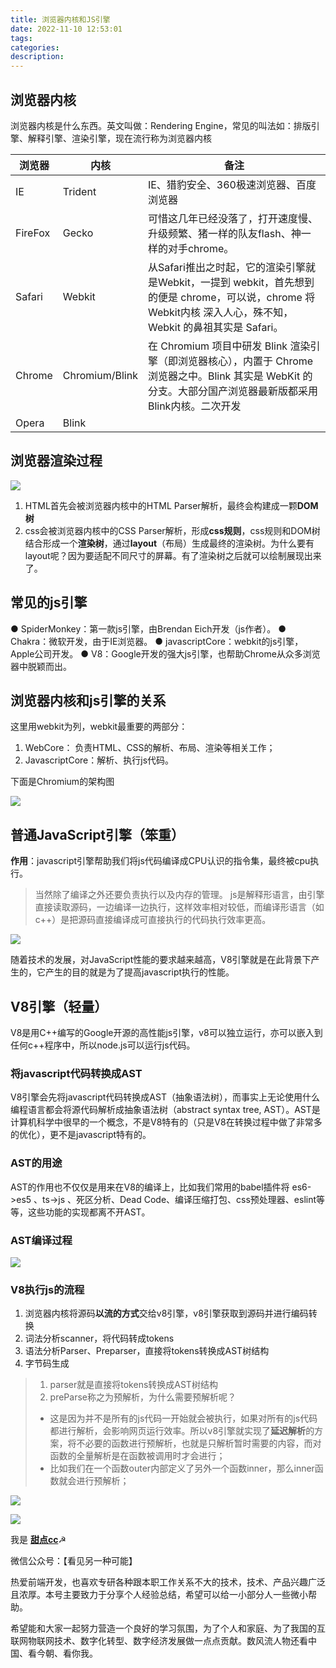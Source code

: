 ```yaml
---
title: 浏览器内核和JS引擎
date: 2022-11-10 12:53:01
tags:
categories:
description:
---
```

## 浏览器内核
浏览器内核是什么东西。英文叫做：Rendering Engine，常见的叫法如：排版引擎、解释引擎、渲染引擎，现在流行称为浏览器内核

| 浏览器 | 内核 | 备注 |
| --- | --- | --- |
| IE | Trident | IE、猎豹安全、360极速浏览器、百度浏览器 |
| FireFox | Gecko | 可惜这几年已经没落了，打开速度慢、升级频繁、猪一样的队友flash、神一样的对手chrome。 |
| Safari | Webkit | 从Safari推出之时起，它的渲染引擎就是Webkit，一提到 webkit，首先想到的便是 chrome，可以说，chrome 将 Webkit内核 深入人心，殊不知，Webkit 的鼻祖其实是 Safari。 |
| Chrome | Chromium/Blink | 在 Chromium 项目中研发 Blink 渲染引擎（即浏览器核心），内置于 Chrome 浏览器之中。Blink 其实是 WebKit 的分支。大部分国产浏览器最新版都采用Blink内核。二次开发 |
| Opera | Blink |  |

## 浏览器渲染过程

![](https://pic1.imgdb.cn/item/636c858716f2c2beb1bf0eae.jpg)

1. HTML首先会被浏览器内核中的HTML Parser解析，最终会构建成一颗**DOM树**
2. css会被浏览器内核中的CSS Parser解析，形成**css规则**，css规则和DOM树结合形成一个**渲染树**，通过**layout**（布局）生成最终的渲染树。为什么要有layout呢？因为要适配不同尺寸的屏幕。有了渲染树之后就可以绘制展现出来了。
## 常见的js引擎
● SpiderMonkey：第一款js引擎，由Brendan Eich开发（js作者）。
● Chakra：微软开发，由于IE浏览器。
● javascriptCore：webkit的js引擎，Apple公司开发。
● V8：Google开发的强大js引擎，也帮助Chrome从众多浏览器中脱颖而出。

## 浏览器内核和js引擎的关系
这里用webkit为列，webkit最重要的两部分：
1. WebCore： 负责HTML、CSS的解析、布局、渲染等相关工作；
2. JavascriptCore：解析、执行js代码。

下面是Chromium的架构图

![](https://pic1.imgdb.cn/item/636c85a316f2c2beb1bf33a5.jpg)

## 普通JavaScript引擎（笨重）

**作用**：javascript引擎帮助我们将js代码编译成CPU认识的指令集，最终被cpu执行。
> 当然除了编译之外还要负责执行以及内存的管理。 js是解释形语言，由引擎直接读取源码，一边编译一边执行，这样效率相对较低，而编译形语言（如c++）是把源码直接编译成可直接执行的代码执行效率更高。

![](https://pic1.imgdb.cn/item/636c85ba16f2c2beb1bf617d.jpg)

随着技术的发展，对JavaScript性能的要求越来越高，V8引擎就是在此背景下产生的，它产生的目的就是为了提高javascript执行的性能。

## V8引擎（轻量）

V8是用C++编写的Google开源的高性能js引擎，v8可以独立运行，亦可以嵌入到任何c++程序中，所以node.js可以运行js代码。

### **将javascript代码转换成AST**

V8引擎会先将javascript代码转换成AST（抽象语法树），而事实上无论使用什么编程语言都会将源代码解析成抽象语法树（abstract syntax tree, AST）。AST是计算机科学中很早的一个概念，不是V8特有的（只是V8在转换过程中做了非常多的优化），更不是javascript特有的。

### AST的用途

AST的作用也不仅仅是用来在V8的编译上，比如我们常用的babel插件将 es6->es5 、ts->js 、死区分析、Dead Code、编译压缩打包、css预处理器、eslint等等，这些功能的实现都离不开AST。

### AST编译过程

![](https://pic1.imgdb.cn/item/636c85c516f2c2beb1bfbae3.jpg)

### V8执行js的流程

1. 浏览器内核将源码**以流的方式**交给v8引擎，v8引擎获取到源码并进行编码转换
2. 词法分析scanner，将代码转成tokens
3. 语法分析Parser、Preparser，直接将tokens转换成AST树结构
4. 字节码生成
> 1. parser就是直接将tokens转换成AST树结构
> 2. preParse称之为预解析，为什么需要预解析呢？
> - 这是因为并不是所有的js代码一开始就会被执行，如果对所有的js代码都进行解析，会影响网页运行效率。所以v8引擎就实现了**延迟解析**的方案，将不必要的函数进行预解析，也就是只解析暂时需要的内容，而对函数的全量解析是在函数被调用时才会进行；
> - 比如我们在一个函数outer内部定义了另外一个函数inner，那么inner函数就会进行预解析；

![](https://pic1.imgdb.cn/item/636c85ef16f2c2beb1c00095.jpg)

![](https://pic1.imgdb.cn/item/6368fc4816f2c2beb15b5ba6.jpg)

我是 [**甜点cc**](https://blog.i-xiao.space/)☭

微信公众号：【看见另一种可能】

热爱前端开发，也喜欢专研各种跟本职工作关系不大的技术，技术、产品兴趣广泛且浓厚。本号主要致力于分享个人经验总结，希望可以给一小部分人一些微小帮助。

希望能和大家一起努力营造一个良好的学习氛围，为了个人和家庭、为了我国的互联网物联网技术、数字化转型、数字经济发展做一点点贡献。数风流人物还看中国、看今朝、看你我。
